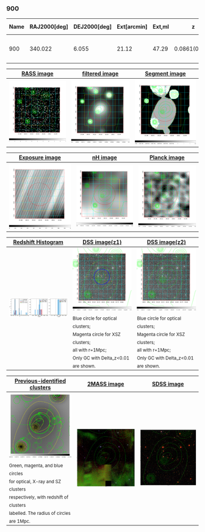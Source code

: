<div STYLE="page-break-after: always;"></div>

### 900

|Name|RAJ2000[deg]|DEJ2000[deg] |Ext[arcmin]| Ext,ml | z | z_src| C|GC(XSZ,Delta_z<0.01)| GC(OPT,Delta_z<0.01)|GC| R_sig[arcmin] | R500[arcmin] | R500[Mpc]| CRsig[c/s] | CR500[c/s] |L500[1E44 erg/s]|F500[1E-12 erg/s/cm^2]| M500[1E14 Msun]|Tx[keV]|Cnt_sig|Beta|Rc[arcmin]|Comment|Alias|
|---|---|---|---|---|---|------|---|--------|---------|----------|---|---|---|---|---|---|---|---|---|---|---|---|---|---|
|900| 340.022| 6.055| 21.12| 47.29| 0.0861(0.005)| z1, z_opt| S| -| RM, W| A, C, N, W| 28.650| 8.911| 0.863| 0.233(0.062)| 0.209(0.056)| 0.685(0.267)| 3.715(1.449)| 1.98(0.39)| 3.35(0.42)| 116.8| 0.661(-0.120+0.200)| 15.650(-3.982+5.334)| -| t591|

|[RASS image](../image/900/900_img.pdf)|[filtered image](../image/900/900_fil.pdf)|[Segment image](../image/900/900_seg.pdf)|
|-------------------|--------------------|-------------------|
| <img src="../image/900/900_img.png" width="300">  | <img src="../image/900/900_fil.png" width="300">   | <img src="../image/900/900_seg.png" width="300">  |

|[Exposure image](../image/900/900_mex.pdf)| [nH image](../image/900/900_nh.pdf)| [Planck image](../image/900/900_p.pdf)|
|-------------------|--------------------|-------------------|
|<img src="../image/900/900_mex.png" width="300">   | <img src="../image/900/900_nh.png" width="300">    | <img src="../image/900/900_p.png" width="300"> |

|[Redshift Histogram](../image/900/900_zg.pdf) | [DSS image(z1)](../image/900/900_dss_z1.pdf)      |  [DSS image(z2)](../image/900/900_dss_z2.pdf)    |
|-------------------|--------------------|-------------------|
|<img src="../image/900/900_zg.png" width="300"> |<img src="../image/900/900_dss_z1.png" width="300"> <sub><br>Blue circle for optical clusters; <br>Magenta circle for XSZ clusters; <br>all with r=1Mpc; <br>Only GC with Delta_z<0.01 are shown. </sub>| <img src="../image/900/900_dss_z2.png" width="300"><sub><br>Blue circle for optical clusters; <br>Magenta circle for XSZ clusters; <br>all with r=1Mpc; <br>Only GC with Delta_z<0.01 are shown. </sub> |

|[Previous-identified clusters](../image/900/900_gc.pdf) | [2MASS image](../image/900/900_2mass.pdf)      |[SDSS image](../image/900/900_sdss.pdf)   |
|-------------------|-------------------|-------------------|
|<img src=../image/900/900_gc.png width="300"> <br><sub>Green, magenta, and blue circles <br>for optical, X-ray and SZ clusters <br>respectively, with redshift of clusters <br>labelled. The radius of circles <br>are 1Mpc.</sub>|<img src="../image/900/900_2mass.png" width="300">  | <img src="../image/900/900_sdss.png" width="300">  |




